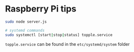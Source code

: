 # Raspberry Pi tips

```sh
sudo node server.js

# systemd commands
sudo systemctl [start|stop|status] topple.service
```

`topple.service` can be found in the `etc/systemd/system` folder
